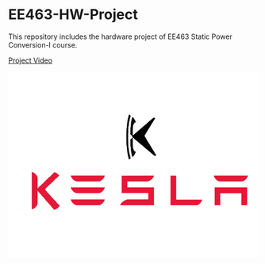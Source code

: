 # EE463-HW-Project
This repository includes the hardware project of EE463 Static Power Conversion-I course.

[Project Video](https://drive.google.com/open?id=1L6txst_7isw_9abEyP6kGJya-otYU10x)

![](./kesla.PNG)
